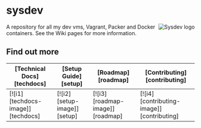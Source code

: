 sysdev
======

<img src="http://blog.cobia.net/cobiacomm/wp-content/uploads/2014/03/DevOpsDays.png"
 alt="Sysdev logo" title="Sysdev" align="right" />
 
 
A repository for all my dev vms, Vagrant, Packer and Docker containers. See the Wiki pages for more information.

## Find out more

| **[Technical Docs] [techdocs]**     | **[Setup Guide] [setup]**     | **[Roadmap] [roadmap]**           | **[Contributing] [contributing]**           |
|-------------------------------------|-------------------------------|-----------------------------------|---------------------------------------------|
| [![i1] [techdocs-image]] [techdocs] | [![i2] [setup-image]] [setup] | [![i3] [roadmap-image]] [roadmap] | [![i4] [contributing-image]] [contributing] |
